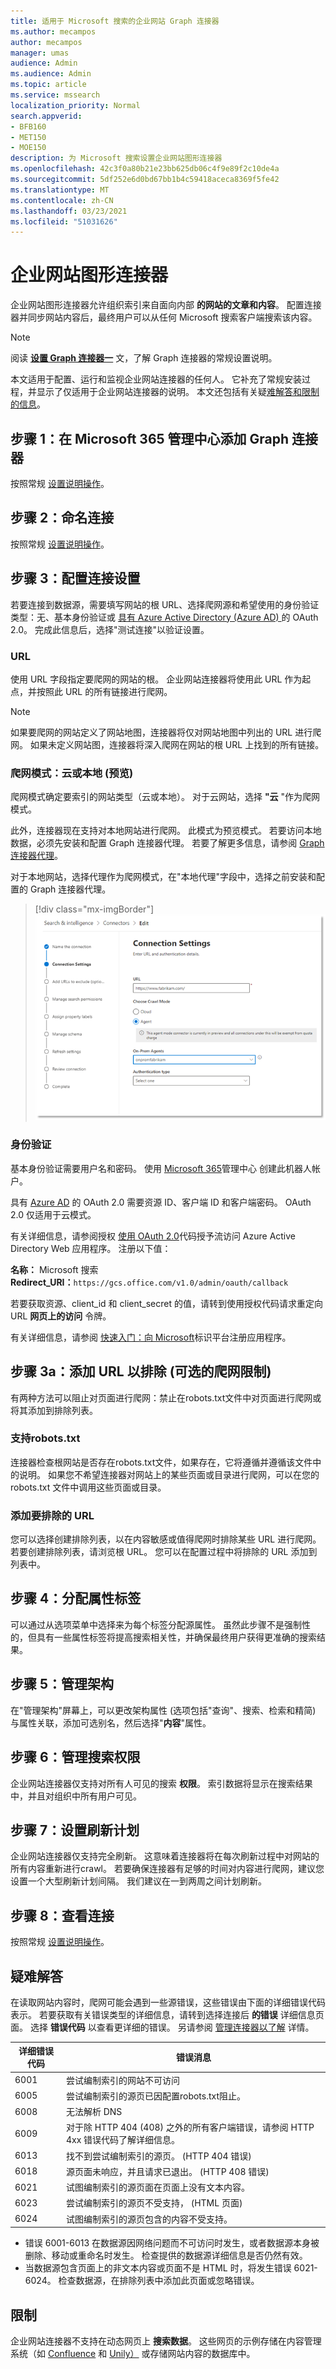 ```yaml
---
title: 适用于 Microsoft 搜索的企业网站 Graph 连接器
ms.author: mecampos
author: mecampos
manager: umas
audience: Admin
ms.audience: Admin
ms.topic: article
ms.service: mssearch
localization_priority: Normal
search.appverid:
- BFB160
- MET150
- MOE150
description: 为 Microsoft 搜索设置企业网站图形连接器
ms.openlocfilehash: 42c3f0a80b21e23bb625db06c4f9e89f2c10de4a
ms.sourcegitcommit: 5df252e6d0bd67bb1b4c59418aceca8369f5fe42
ms.translationtype: MT
ms.contentlocale: zh-CN
ms.lasthandoff: 03/23/2021
ms.locfileid: "51031626"
---
```

<!---Previous ms.author: monaray --->

<!-- markdownlint-disable no-inline-html -->

# <a name="enterprise-websites-graph-connector"></a>企业网站图形连接器

企业网站图形连接器允许组织索引来自面向内部 **的网站的文章和内容**。 配置连接器并同步网站内容后，最终用户可以从任何 Microsoft 搜索客户端搜索该内容。

> [!NOTE]
> 阅读 [**设置 Graph 连接器一**](configure-connector.md) 文，了解 Graph 连接器的常规设置说明。

本文适用于配置、运行和监视企业网站连接器的任何人。 它补充了常规安装过程，并显示了仅适用于企业网站连接器的说明。 本文还包括有关疑[难解答和](#troubleshooting)[限制的信息](#limitations)。

<!---## Before you get started-->

<!---Insert "Before you get started" recommendations for this data source-->

## <a name="step-1-add-a-graph-connector-in-the-microsoft-365-admin-center"></a>步骤 1：在 Microsoft 365 管理中心添加 Graph 连接器

按照常规 [设置说明操作](./configure-connector.md)。
<!---If the above phrase does not apply, delete it and insert specific details for your data source that are different from general setup instructions.-->

## <a name="step-2-name-the-connection"></a>步骤 2：命名连接

按照常规 [设置说明操作](./configure-connector.md)。
<!---If the above phrase does not apply, delete it and insert specific details for your data source that are different from general setup instructions.-->

## <a name="step-3-configure-the-connection-settings"></a>步骤 3：配置连接设置

若要连接到数据源，需要填写网站的根 URL、选择爬网源和希望使用的身份验证类型：无、基本身份验证或 [具有 Azure Active Directory (Azure AD) ](/azure/active-directory/)的 OAuth 2.0。 完成此信息后，选择"测试连接"以验证设置。

### <a name="url"></a>URL

使用 URL 字段指定要爬网的网站的根。 企业网站连接器将使用此 URL 作为起点，并按照此 URL 的所有链接进行爬网。

> [!NOTE]
> 如果要爬网的网站定义了网站地图，连接器将仅对网站地图中列出的 URL 进行爬网。 如果未定义网站图，连接器将深入爬网在网站的根 URL 上找到的所有链接。

### <a name="crawl-mode-cloud-or-on-premises-preview"></a>爬网模式：云或本地 (预览) 

爬网模式确定要索引的网站类型（云或本地）。 对于云网站，选择 **"云** "作为爬网模式。

此外，连接器现在支持对本地网站进行爬网。 此模式为预览模式。 若要访问本地数据，必须先安装和配置 Graph 连接器代理。 若要了解更多信息，请参阅 [Graph 连接器代理](./on-prem-agent.md)。

对于本地网站，选择代理作为爬网模式，在"本地代理"字段中，选择之前安装和配置的 Graph 连接器代理。  

> [!div class="mx-imgBorder"]
> ![企业 Web 连接器的连接设置窗格屏幕截图](media/enterprise-web-connector/connectors-enterpriseweb-settings.png)

### <a name="authentication"></a>身份验证

基本身份验证需要用户名和密码。 使用 [Microsoft 365](https://admin.microsoft.com)管理中心 创建此机器人帐户。

具有 [Azure AD](/azure/active-directory/) 的 OAuth 2.0 需要资源 ID、客户端 ID 和客户端密码。 OAuth 2.0 仅适用于云模式。

有关详细信息，请参阅授权 [使用 OAuth 2.0](/azure/active-directory/develop/v1-protocols-oauth-code)代码授予流访问 Azure Active Directory Web 应用程序。 注册以下值：

**名称：** Microsoft 搜索 <br/>
**Redirect_URI：**`https://gcs.office.com/v1.0/admin/oauth/callback`

若要获取资源、client_id 和 client_secret 的值，请转到使用授权代码请求重定向 URL **网页上的访问** 令牌。

有关详细信息，请参阅 [快速入门：向 Microsoft](/azure/active-directory/develop/quickstart-register-app)标识平台注册应用程序。

## <a name="step-3a-add-urls-to-exclude-optional-crawl-restrictions"></a>步骤 3a：添加 URL 以排除 (可选的爬网限制) 

有两种方法可以阻止对页面进行爬网：禁止在robots.txt文件中对页面进行爬网或将其添加到排除列表。

### <a name="support-for-robotstxt"></a>支持robots.txt

连接器检查根网站是否存在robots.txt文件，如果存在，它将遵循并遵循该文件中的说明。 如果您不希望连接器对网站上的某些页面或目录进行爬网，可以在您的 robots.txt 文件中调用这些页面或目录。

### <a name="add-urls-to-exclude"></a>添加要排除的 URL

您可以选择创建排除列表，以在内容敏感或值得爬网时排除某些 URL 进行爬网。 若要创建排除列表，请浏览根 URL。 您可以在配置过程中将排除的 URL 添加到列表中。

## <a name="step-4-assign-property-labels"></a>步骤 4：分配属性标签

可以通过从选项菜单中选择来为每个标签分配源属性。 虽然此步骤不是强制性的，但具有一些属性标签将提高搜索相关性，并确保最终用户获得更准确的搜索结果。

## <a name="step-5-manage-schema"></a>步骤 5：管理架构

在"管理架构"屏幕上，可以更改架构属性 (选项包括"查询"、搜索、检索和精简) 与属性关联，添加可选别名，然后选择"**内容**"属性。

## <a name="step-6-manage-search-permissions"></a>步骤 6：管理搜索权限

企业网站连接器仅支持对所有人可见的搜索 **权限**。 索引数据将显示在搜索结果中，并且对组织中所有用户可见。

## <a name="step-7-set-the-refresh-schedule"></a>步骤 7：设置刷新计划

企业网站连接器仅支持完全刷新。 这意味着连接器将在每次刷新过程中对网站的所有内容重新进行crawl。 若要确保连接器有足够的时间对内容进行爬网，建议您设置一个大型刷新计划间隔。 我们建议在一到两周之间计划刷新。

## <a name="step-8-review-connection"></a>步骤 8：查看连接

按照常规 [设置说明操作](./configure-connector.md)。
<!---If the above phrase does not apply, delete it and insert specific details for your data source that are different from general setup instructions.-->

## <a name="troubleshooting"></a>疑难解答

在读取网站内容时，爬网可能会遇到一些源错误，这些错误由下面的详细错误代码表示。 若要获取有关错误类型的详细信息，请转到选择连接后 **的错误** 详细信息页面。 选择 **错误代码** 以查看更详细的错误。 另请参阅 [管理连接器以了解](./manage-connector.md) 详情。

 详细错误代码 | 错误消息
 --- | ---
 6001 | 尝试编制索引的网站不可访问
 6005 | 尝试编制索引的源页已因配置robots.txt阻止。
 6008 | 无法解析 DNS
 6009 | 对于除 HTTP 404 (408) 之外的所有客户端错误，请参阅 HTTP 4xx 错误代码了解详细信息。
 6013 | 找不到尝试编制索引的源页。  (HTTP 404 错误) 
 6018 | 源页面未响应，并且请求已退出。 (HTTP 408 错误) 
 6021 | 试图编制索引的源页面在页面上没有文本内容。
 6023 | 尝试编制索引的源页不受支持， (HTML 页面) 
 6024 | 试图编制索引的源页包含的内容不受支持。

* 错误 6001-6013 在数据源因网络问题而不可访问时发生，或者数据源本身被删除、移动或重命名时发生。 检查提供的数据源详细信息是否仍然有效。
* 当数据源包含页面上的非文本内容或页面不是 HTML 时，将发生错误 6021-6024。 检查数据源，在排除列表中添加此页面或忽略错误。

## <a name="limitations"></a>限制

企业网站连接器不支持在动态网页上 **搜索数据**。 这些网页的示例存储在内容管理系统（如 [Confluence](https://www.atlassian.com/software/confluence) 和 [Unily）](https://www.unily.com/) 或存储网站内容的数据库中。